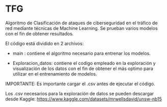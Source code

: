 # TFG
Algoritmo de Clasificación de ataques de ciberseguridad en el tráfico de red mediante técnicas de Machine Learning.
Se prueban varios modelos con el fin de obtener resultados.

El código está dividido en 2 archivos:

 - main : contiene el algoritmo necesario para entrenar los modelos.

 - Exploracion_datos: contiene el codigo empleado en la exploración y visualización de los datos con el fin de obtener 
                   el más optimo para utilizar en el entrenamiento de modelos.
                   
IMPORTANTE: Es importante cargar el .csv antes de ejecutar el código.

Los .csv necesarios para la exploración de datos se pueden descargar desde Kaggle:
https://www.kaggle.com/datasets/mrwellsdavid/unsw-nb15
                   
                   
